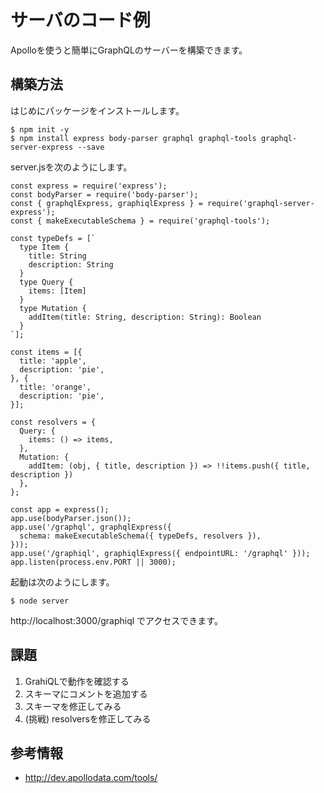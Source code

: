 # サーバのコード例

Apolloを使うと簡単にGraphQLのサーバーを構築できます。

## 構築方法

はじめにパッケージをインストールします。

```
$ npm init -y
$ npm install express body-parser graphql graphql-tools graphql-server-express --save
```

server.jsを次のようにします。

```
const express = require('express');
const bodyParser = require('body-parser');
const { graphqlExpress, graphiqlExpress } = require('graphql-server-express');
const { makeExecutableSchema } = require('graphql-tools');

const typeDefs = [`
  type Item {
    title: String
    description: String
  }
  type Query {
    items: [Item]
  }
  type Mutation {
    addItem(title: String, description: String): Boolean
  }
`];

const items = [{
  title: 'apple',
  description: 'pie',
}, {
  title: 'orange',
  description: 'pie',
}];

const resolvers = {
  Query: {
    items: () => items,
  },
  Mutation: {
    addItem: (obj, { title, description }) => !!items.push({ title, description })
  },
};

const app = express();
app.use(bodyParser.json());
app.use('/graphql', graphqlExpress({
  schema: makeExecutableSchema({ typeDefs, resolvers }),
}));
app.use('/graphiql', graphiqlExpress({ endpointURL: '/graphql' }));
app.listen(process.env.PORT || 3000);
```

起動は次のようにします。

```
$ node server
```

http://localhost:3000/graphiql でアクセスできます。

## 課題

1. GrahiQLで動作を確認する
2. スキーマにコメントを追加する
3. スキーマを修正してみる
4. (挑戦) resolversを修正してみる

## 参考情報

- http://dev.apollodata.com/tools/
